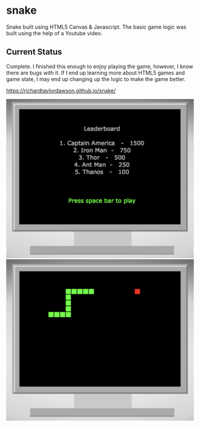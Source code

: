 # snake
Snake built using HTML5 Canvas & Javascript. The basic game logic was built using the help of a Youtube video.

## Current Status
Complete. I finished this enough to enjoy playing the game, however, I know there are bugs with it. If I end up learning more about HTML5 games and game state, I may end up changing up the logic to make the game better.

https://richardtaylordawson.github.io/snake/

![Main Screen](assets/img/main.png) ![Gameplay](assets/img/gameplay.png)

